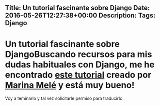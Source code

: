 Title: Un tutorial fascinante sobre Django
Date: 2016-05-26T12:27:38+00:00
Description: 
Tags: Django
---
# Un tutorial fascinante sobre DjangoBuscando recursos para mis dudas habituales con Django, me he encontrado [este tutorial](http://www.marinamele.com/taskbuster-django-tutorial) creado por [Marina Melé](https://plus.google.com/+MarinaMeleMesseguer) y está muy bueno!

Voy a teminarlo y tal vez solicitarle permiso para traducirlo.